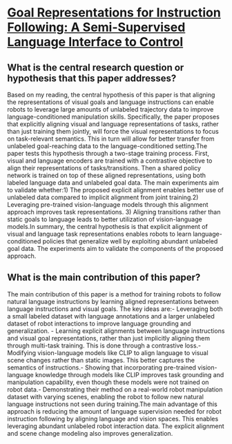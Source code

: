 # [Goal Representations for Instruction Following: A Semi-Supervised   Language Interface to Control](https://arxiv.org/abs/2307.00117)

## What is the central research question or hypothesis that this paper addresses?

Based on my reading, the central hypothesis of this paper is that aligning the representations of visual goals and language instructions can enable robots to leverage large amounts of unlabeled trajectory data to improve language-conditioned manipulation skills. Specifically, the paper proposes that explicitly aligning visual and language representations of tasks, rather than just training them jointly, will force the visual representations to focus on task-relevant semantics. This in turn will allow for better transfer from unlabeled goal-reaching data to the language-conditioned setting.The paper tests this hypothesis through a two-stage training process. First, visual and language encoders are trained with a contrastive objective to align their representations of tasks/transitions. Then a shared policy network is trained on top of these aligned representations, using both labeled language data and unlabeled goal data. The main experiments aim to validate whether:1) The proposed explicit alignment enables better use of unlabeled data compared to implicit alignment from joint training.2) Leveraging pre-trained vision-language models through this alignment approach improves task representations. 3) Aligning transitions rather than static goals to language leads to better utilization of vision-language models.In summary, the central hypothesis is that explicit alignment of visual and language task representations enables robots to learn language-conditioned policies that generalize well by exploiting abundant unlabeled goal data. The experiments aim to validate the components of the proposed approach.


## What is the main contribution of this paper?

The main contribution of this paper is a method for training robots to follow natural language instructions by learning aligned representations between language instructions and visual goals. The key ideas are:- Leveraging both a small labeled dataset with language annotations and a larger unlabeled dataset of robot interactions to improve language grounding and generalization. - Learning explicit alignments between language instructions and visual goal representations, rather than just implicitly aligning them through multi-task training. This is done through a contrastive loss.- Modifying vision-language models like CLIP to align language to visual scene changes rather than static images. This better captures the semantics of instructions.- Showing that incorporating pre-trained vision-language knowledge through models like CLIP improves task grounding and manipulation capability, even though these models were not trained on robot data.- Demonstrating their method on a real-world robot manipulation dataset with varying scenes, enabling the robot to follow new natural language instructions not seen during training.The main advantage of this approach is reducing the amount of language supervision needed for robot instruction following by aligning language and vision spaces. This enables leveraging abundant unlabeled robot interaction data. The explicit alignment and scene change modeling also improves generalization.
